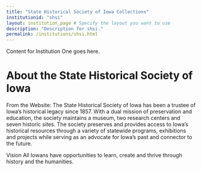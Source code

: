 ```yaml
---
title: "State Historical Society of Iowa Collections"
institutionid: "shsi"
layout: institution_page # Specify the layout you want to use
description: "Description for shsi."
permalink: /institutions/shsi.html
---
```


Content for Institution One goes here.

# About the State Historical Society of Iowa
From the Website: The State Historical Society of Iowa has been a trustee of Iowa’s historical legacy since 1857. With a dual mission of preservation and education, the society maintains a museum, two research centers and seven historic sites. The society preserves and provides access to Iowa’s historical resources through a variety of statewide programs, exhibitions and projects while serving as an advocate for Iowa’s past and connector to the future.

Vision
All Iowans have opportunities to learn, create and thrive through history and the humanities.